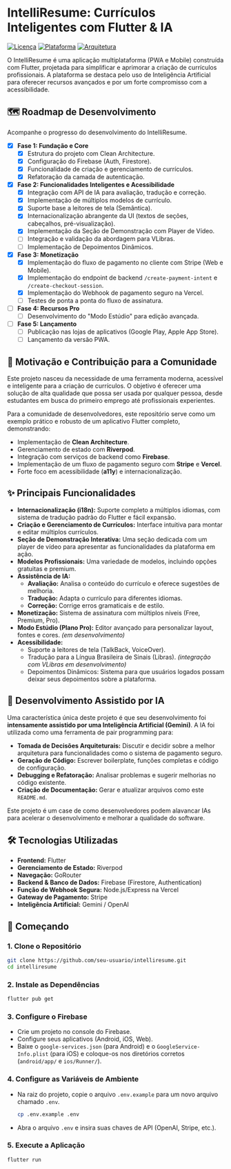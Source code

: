 # IntelliResume: Currículos Inteligentes com Flutter & IA

[![Licença](https://img.shields.io/badge/license-Proprietary-blue.svg)](./LICENSE)
[![Plataforma](https://img.shields.io/badge/platform-Flutter%20%7C%20Android%20%7C%20iOS%20%7C%20Web-blue)](https://flutter.dev)
[![Arquitetura](https://img.shields.io/badge/architecture-Clean%20Architecture-green)](https://blog.cleancoder.com/uncle-bob/2012/08/13/the-clean-architecture.html)

O IntelliResume é uma aplicação multiplataforma (PWA e Mobile) construída com Flutter, projetada para simplificar e aprimorar a criação de currículos profissionais. A plataforma se destaca pelo uso de Inteligência Artificial para oferecer recursos avançados e por um forte compromisso com a acessibilidade.

## 🗺️ Roadmap de Desenvolvimento

Acompanhe o progresso do desenvolvimento do IntelliResume.

- [x] **Fase 1: Fundação e Core**
  - [x] Estrutura do projeto com Clean Architecture.
  - [x] Configuração do Firebase (Auth, Firestore).
  - [x] Funcionalidade de criação e gerenciamento de currículos.
  - [x] Refatoração da camada de autenticação.
- [x] **Fase 2: Funcionalidades Inteligentes e Acessibilidade**
  - [x] Integração com API de IA para avaliação, tradução e correção.
  - [x] Implementação de múltiplos modelos de currículo.
  - [x] Suporte base a leitores de tela (Semântica).
  - [x] Internacionalização abrangente da UI (textos de seções, cabeçalhos, pré-visualização).
  - [x] Implementação da Seção de Demonstração com Player de Vídeo.
  - [ ] Integração e validação da abordagem para VLibras.
  - [ ] Implementação de Depoimentos Dinâmicos.
- [x] **Fase 3: Monetização**
  - [x] Implementação do fluxo de pagamento no cliente com Stripe (Web e Mobile).
  - [x] Implementação do endpoint de backend `/create-payment-intent` e `/create-checkout-session`.
  - [x] Implementação do Webhook de pagamento seguro na Vercel.
  - [ ] Testes de ponta a ponta do fluxo de assinatura.
- [ ] **Fase 4: Recursos Pro**
  - [ ] Desenvolvimento do "Modo Estúdio" para edição avançada.
- [ ] **Fase 5: Lançamento**
  - [ ] Publicação nas lojas de aplicativos (Google Play, Apple App Store).
  - [ ] Lançamento da versão PWA.

## 🎯 Motivação e Contribuição para a Comunidade

Este projeto nasceu da necessidade de uma ferramenta moderna, acessível e inteligente para a criação de currículos. O objetivo é oferecer uma solução de alta qualidade que possa ser usada por qualquer pessoa, desde estudantes em busca do primeiro emprego até profissionais experientes.

Para a comunidade de desenvolvedores, este repositório serve como um exemplo prático e robusto de um aplicativo Flutter completo, demonstrando:
- Implementação de **Clean Architecture**.
- Gerenciamento de estado com **Riverpod**.
- Integração com serviços de backend como **Firebase**.
- Implementação de um fluxo de pagamento seguro com **Stripe** e **Vercel**.
- Forte foco em acessibilidade (**a11y**) e internacionalização.

## ✨ Principais Funcionalidades

- **Internacionalização (i18n):** Suporte completo a múltiplos idiomas, com sistema de tradução padrão do Flutter e fácil expansão.
- **Criação e Gerenciamento de Currículos:** Interface intuitiva para montar e editar múltiplos currículos.
- **Seção de Demonstração Interativa:** Uma seção dedicada com um player de vídeo para apresentar as funcionalidades da plataforma em ação.
- **Modelos Profissionais:** Uma variedade de modelos, incluindo opções gratuitas e premium.
- **Assistência de IA:**
  - **Avaliação:** Analisa o conteúdo do currículo e oferece sugestões de melhoria.
  - **Tradução:** Adapta o currículo para diferentes idiomas.
  - **Correção:** Corrige erros gramaticais e de estilo.
- **Monetização:** Sistema de assinatura com múltiplos níveis (Free, Premium, Pro).
- **Modo Estúdio (Plano Pro):** Editor avançado para personalizar layout, fontes e cores. *(em desenvolvimento)*
- **Acessibilidade:**
  - Suporte a leitores de tela (TalkBack, VoiceOver).
  - Tradução para a Língua Brasileira de Sinais (Libras). *(integração com VLibras em desenvolvimento)*
  - Depoimentos Dinâmicos: Sistema para que usuários logados possam deixar seus depoimentos sobre a plataforma.

## 🤖 Desenvolvimento Assistido por IA

Uma característica única deste projeto é que seu desenvolvimento foi **intensamente assistido por uma Inteligência Artificial (Gemini)**. A IA foi utilizada como uma ferramenta de pair programming para:
- **Tomada de Decisões Arquiteturais:** Discutir e decidir sobre a melhor arquitetura para funcionalidades como o sistema de pagamento seguro.
- **Geração de Código:** Escrever boilerplate, funções completas e código de configuração.
- **Debugging e Refatoração:** Analisar problemas e sugerir melhorias no código existente.
- **Criação de Documentação:** Gerar e atualizar arquivos como este `README.md`.

Este projeto é um case de como desenvolvedores podem alavancar IAs para acelerar o desenvolvimento e melhorar a qualidade do software.

## 🛠️ Tecnologias Utilizadas

- **Frontend:** Flutter
- **Gerenciamento de Estado:** Riverpod
- **Navegação:** GoRouter
- **Backend & Banco de Dados:** Firebase (Firestore, Authentication)
- **Função de Webhook Segura:** Node.js/Express na Vercel
- **Gateway de Pagamento:** Stripe
- **Inteligência Artificial:** Gemini / OpenAI

## 🚀 Começando

### 1. Clone o Repositório
```bash
git clone https://github.com/seu-usuario/intelliresume.git
cd intelliresume
```

### 2. Instale as Dependências
```bash
flutter pub get
```

### 3. Configure o Firebase
- Crie um projeto no console do Firebase.
- Configure seus aplicativos (Android, iOS, Web).
- Baixe o `google-services.json` (para Android) e o `GoogleService-Info.plist` (para iOS) e coloque-os nos diretórios corretos (`android/app/` e `ios/Runner/`).

### 4. Configure as Variáveis de Ambiente
- Na raiz do projeto, copie o arquivo `.env.example` para um novo arquivo chamado `.env`.
  ```bash
  cp .env.example .env
  ```
- Abra o arquivo `.env` e insira suas chaves de API (OpenAI, Stripe, etc.).

### 5. Execute a Aplicação
```bash
flutter run
```
